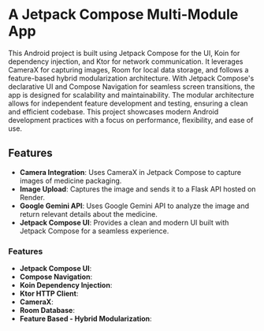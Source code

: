# A Jetpack Compose Multi-Module App 

This Android project is built using Jetpack Compose for the UI, Koin for dependency injection, and Ktor for network communication. It leverages CameraX for capturing images, Room for local data storage, and follows a feature-based hybrid modularization architecture. With Jetpack Compose's declarative UI and Compose Navigation for seamless screen transitions, the app is designed for scalability and maintainability. The modular architecture allows for independent feature development and testing, ensuring a clean and efficient codebase. This project showcases modern Android development practices with a focus on performance, flexibility, and ease of use.

## Features

- **Camera Integration**: Uses CameraX in Jetpack Compose to capture images of medicine packaging.
- **Image Upload**: Captures the image and sends it to a Flask API hosted on Render.
- **Google Gemini API**: Uses Google Gemini API to analyze the image and return relevant details about the medicine.
- **Jetpack Compose UI**: Provides a clean and modern UI built with Jetpack Compose for a seamless experience.

### Features

- **Jetpack Compose UI**: 
- **Compose Navigation**: 
- **Koin Dependency Injection**: 
- **Ktor HTTP Client**: 
- **CameraX**: 
- **Room Database**: 
- **Feature Based - Hybrid Modularization**: 
